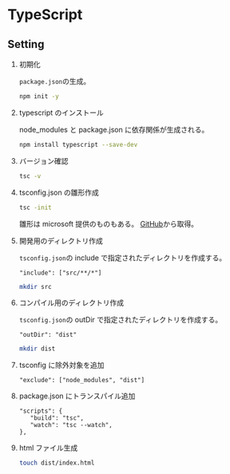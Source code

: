# TypeScript

## Setting

1. 初期化

   `package.json`の生成。

   ```bash
   npm init -y
   ```

1. typescript のインストール

   node_modules と package.json に依存関係が生成される。

   ```bash
   npm install typescript --save-dev
   ```

1. バージョン確認

   ```bash
   tsc -v
   ```

1. tsconfig.json の雛形作成

   ```bash
   tsc -init
   ```

   雛形は microsoft 提供のものもある。
   [GitHub](https://github.com/microsoft/TypeScript-Node-Starter/blob/master/tsconfig.json)から取得。

1. 開発用のディレクトリ作成

   `tsconfig.json`の include で指定されたディレクトリを作成する。

   ```json: tsconfig.json
   "include": ["src/**/*"]
   ```

   ```bash
   mkdir src
   ```

1. コンパイル用のディレクトリ作成

   `tsconfig.json`の outDir で指定されたディレクトリを作成する。

   ```json: tsconfig.json
   "outDir": "dist"
   ```

   ```bash
   mkdir dist
   ```

1. tsconfig に除外対象を追加

   ```json: tsconfig.json
   "exclude": ["node_modules", "dist"]
   ```

1. package.json にトランスパイル追加

   ```json: package.json
   "scripts": {
      "build": "tsc",
      "watch": "tsc --watch",
   },
   ```

1. html ファイル生成

   ```bash
   touch dist/index.html
   ```
